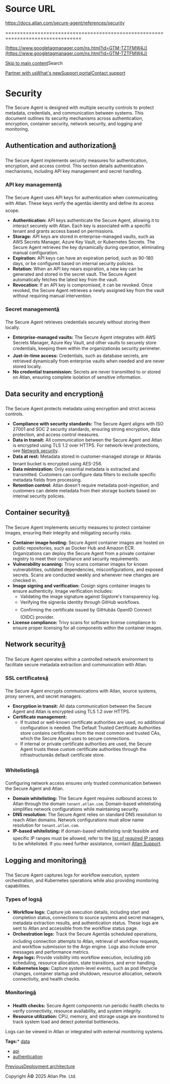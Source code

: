 # Source URL
https://docs.atlan.com/secure-agent/references/security

================================================================================

<!--
canonical: https://docs.atlan.com/secure-agent/references/security
link-alternate: https://docs.atlan.com/secure-agent/references/security
meta-description: The Secure Agent is designed with multiple security controls to protect metadata, credentials, and communication between systems. This document outlines its security mechanisms across authentication, encryption, container security, network security, and logging and monitoring.
meta-docsearch:docusaurus_tag: docs-default-current
meta-docsearch:language: en
meta-docsearch:version: current
meta-docusaurus_locale: en
meta-docusaurus_tag: docs-default-current
meta-docusaurus_version: current
meta-generator: Docusaurus v3.8.1
meta-og-description: The Secure Agent is designed with multiple security controls to protect metadata, credentials, and communication between systems. This document outlines its security mechanisms across authentication, encryption, container security, network security, and logging and monitoring.
meta-og-locale: en
meta-og-title: Security | Atlan Documentation
meta-og-url: https://docs.atlan.com/secure-agent/references/security
meta-twitter:card: summary_large_image
meta-viewport: width=device-width,initial-scale=1
title: Security | Atlan Documentation
-->

[https://www.googletagmanager.com/ns.html?id=GTM-TZTFMW4J](https://www.googletagmanager.com/ns.html?id=GTM-TZTFMW4J)

[Skip to main content](#__docusaurus_skipToContent_fallback)Search

[Partner with us](https://docs.google.com/forms/d/e/1FAIpQLScuAIhCm2GS7YFstrOjawbP8J7PUmOynQo7wI2yGCcCyEcVSw/viewform)[What's new](https://shipped.atlan.com/)[Support portal](https://atlan.zendesk.com/auth/v2/login/signin?return_to=https%3A%2F%2Fatlan.zendesk.com%2Fhc%2Fen-us&theme=hc&locale=en-us&brand_id=1900000425113&auth_origin=1900000425113%2Cfalse%2Ctrue)[Contact support](/support/submit-request)

Security
========

The Secure Agent is designed with multiple security controls to protect metadata, credentials, and communication between systems. This document outlines its security mechanisms across authentication, encryption, container security, network security, and logging and monitoring.

Authentication and authorization[â](#authentication-and-authorization "Direct link to Authentication and authorization")
--------------------------------------------------------------------------------------------------------------------------

The Secure Agent implements security measures for authentication, encryption, and access control. This section details authentication mechanisms, including API key management and secret handling.

### API key management[â](#api-key-management "Direct link to API key management")

The Secure Agent uses API keys for authentication when communicating with Atlan. These keys verify the agentâs identity and define its access scope.

* **Authentication:** API keys authenticate the Secure Agent, allowing it to interact securely with Atlan. Each key is associated with a specific tenant and grants access based on permissions.
* **Storage:** API keys are stored in enterprise\-managed vaults, such as AWS Secrets Manager, Azure Key Vault, or Kubernetes Secrets. The Secure Agent retrieves the key dynamically during operation, eliminating manual configuration.
* **Expiration:** API keys can have an expiration period, such as 90\-180 days, or be configured based on internal security policies.
* **Rotation:** When an API key nears expiration, a new key can be generated and stored in the secret vault. The Secure Agent automatically fetches the latest key from the vault.
* **Revocation:** If an API key is compromised, it can be revoked. Once revoked, the Secure Agent retrieves a newly assigned key from the vault without requiring manual intervention.

### Secret management[â](#secret-management "Direct link to Secret management")

The Secure Agent retrieves credentials securely without storing them locally.

* **Enterprise\-managed vaults:** The Secure Agent integrates with AWS Secrets Manager, Azure Key Vault, and other vaults to securely store credentials, keeping them within the organizationâs security perimeter.
* **Just\-in\-time access:** Credentials, such as database secrets, are retrieved dynamically from enterprise vaults when needed and are never stored locally.
* **No credential transmission:** Secrets are never transmitted to or stored on Atlan, ensuring complete isolation of sensitive information.

Data security and encryption[â](#data-security-and-encryption "Direct link to Data security and encryption")
--------------------------------------------------------------------------------------------------------------

The Secure Agent protects metadata using encryption and strict access controls.

* **Compliance with security standards:** The Secure Agent aligns with ISO 27001 and SOC 2 security standards, ensuring strong encryption, data protection, and access control measures.
* **Data in transit:** All communication between the Secure Agent and Atlan is encrypted using TLS 1\.2 over HTTPS. For network\-level protections, see [Network security](#network-security).
* **Data at rest:** Metadata stored in customer\-managed storage or Atlanâs tenant bucket is encrypted using AES\-256\.
* **Data minimization:** Only essential metadata is extracted and transmitted. Customers can configure data filters to exclude specific metadata fields from processing.
* **Retention control:** Atlan doesn't require metadata post\-ingestion, and customers can delete metadata from their storage buckets based on internal security policies.

Container security[â](#container-security "Direct link to Container security")
--------------------------------------------------------------------------------

The Secure Agent implements security measures to protect container images, ensuring their integrity and mitigating security risks.

* **Container image hosting:** Secure Agent container images are hosted on public repositories, such as Docker Hub and Amazon ECR. Organizations can deploy the Secure Agent from a private container registry to meet their compliance and security requirements.
* **Vulnerability scanning:** Trivy scans container images for known vulnerabilities, outdated dependencies, misconfigurations, and exposed secrets. Scans are conducted weekly and whenever new changes are checked in.
* **Image signing and verification:** Cosign signs container images to ensure authenticity. Image verification includes:
    + Validating the image signature against Sigstore's transparency log.
    + Verifying the signerâs identity through GitHub workflows.
    + Confirming the certificate issued by GitHubâs OpenID Connect (OIDC) provider.
* **License compliance:** Trivy scans for software license compliance to ensure proper licensing for all components within the container images.

Network security[â](#network-security "Direct link to Network security")
--------------------------------------------------------------------------

The Secure Agent operates within a controlled network environment to facilitate secure metadata extraction and communication with Atlan.

### SSL certificates[â](#ssl-certificates "Direct link to SSL certificates")

The Secure Agent encrypts communications with Atlan, source systems, proxy servers, and secret managers.

* **Encryption in transit:** All data communication between the Secure Agent and Atlan is encrypted using TLS 1\.2 over HTTPS.
* **Certificate management:**
    + If trusted or well\-known certificate authorities are used, no additional configuration is needed. The Default Trusted Certificate Authorities store contains certificates from the most common and trusted CAs, which the Secure Agent uses to secure connections.
    + If internal or private certificate authorities are used, the Secure Agent trusts these custom certificate authorities through the infrastructureâs default certificate store.

### Whitelisting[â](#whitelisting "Direct link to Whitelisting")

Configuring network access ensures only trusted communication between the Secure Agent and Atlan.

* **Domain whitelisting:** The Secure Agent requires outbound access to Atlan through the domain `tenant.atlan.com`. Domain\-based whitelisting simplifies network configurations while maintaining security.
* **DNS resolution:** The Secure Agent relies on standard DNS resolution to reach Atlan domains. Network configurations must allow name resolution for `tenant.atlan.com`.
* **IP\-based whitelisting:** If domain\-based whitelisting isnât feasible and specific IP ranges must be allowed, refer to the [list of required IP ranges](https://www.cloudflare.com/en-gb/ips/) to be whitelisted. If you need further assistance, contact [Atlan Support](/support/submit-request).

Logging and monitoring[â](#logging-and-monitoring "Direct link to Logging and monitoring")
--------------------------------------------------------------------------------------------

The Secure Agent captures logs for workflow execution, system orchestration, and Kubernetes operations while also providing monitoring capabilities.

### Types of logs[â](#types-of-logs "Direct link to Types of logs")

* **Workflow logs:** Capture job execution details, including start and completion status, connections to source systems and secret managers, metadata extraction results, and authentication status. These logs are sent to Atlan and accessible from the workflow status page.
* **Orchestration logs:** Track the Secure Agentâs scheduled operations, including connection attempts to Atlan, retrieval of workflow requests, and workflow submission to the Argo engine. Logs also include error messages and performance metrics.
* **Argo logs:** Provide visibility into workflow execution, including job scheduling, resource allocation, state transitions, and error handling.
* **Kubernetes logs:** Capture system\-level events, such as pod lifecycle changes, container startup and shutdown, resource allocation, network connectivity, and health checks.

### Monitoring[â](#monitoring "Direct link to Monitoring")

* **Health checks:** Secure Agent components run periodic health checks to verify connectivity, resource availability, and system integrity.
* **Resource utilization:** CPU, memory, and storage usage are monitored to track system load and detect potential bottlenecks.

Logs can be viewed in Atlan or integrated with external monitoring systems.

**Tags:*** [data](/tags/data)
* [api](/tags/api)
* [authentication](/tags/authentication)

[PreviousDeployment architecture](/secure-agent/references/deployment-architecture)

Copyright Â© 2025 Atlan Pte. Ltd.

